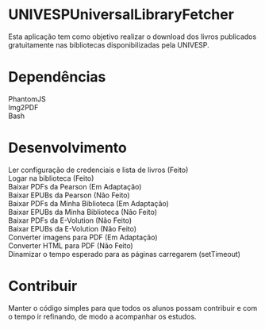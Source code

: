 # UNIVESPUniversalLibraryFetcher
  Esta aplicação tem como objetivo realizar o download dos livros publicados gratuitamente nas bibliotecas disponibilizadas pela UNIVESP.

# Dependências
  PhantomJS <br/>
  Img2PDF <br/>
  Bash <br/>
  
# Desenvolvimento
  Ler configuração de credenciais e lista de livros (Feito) <br/>
  Logar na biblioteca (Feito) <br/>
  Baixar PDFs da Pearson (Em Adaptação) <br/>
  Baixar EPUBs da Pearson (Não Feito) <br/>
  Baixar PDFs da Minha Biblioteca (Em Adaptação) <br/>
  Baixar EPUBs da Minha Biblioteca (Não Feito) <br/>
  Baixar PDFs da E-Volution (Não Feito) <br/>
  Baixar EPUBs da E-Volution (Não Feito) <br/>
  Converter imagens para PDF (Em Adaptação) <br/>
  Converter HTML para PDF (Não Feito) <br/>
  Dinamizar o tempo esperado para as páginas carregarem (setTimeout) <br/>

# Contribuir  
  Manter o código simples para que todos os alunos possam contribuir e com o tempo ir refinando, de modo a acompanhar os estudos. <br/>
